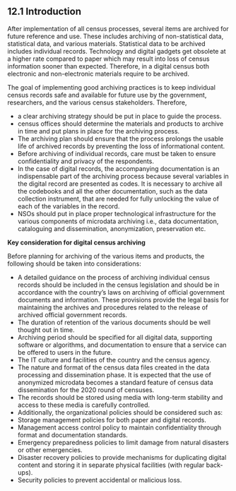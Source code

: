 ## 12.1 Introduction
After implementation of all census processes, several items are archived for future reference and use. These includes archiving of non-statistical data, statistical data, and various materials. Statistical data to be archived includes individual records. Technology and digital gadgets get obsolete at a higher rate compared to paper which may result into loss of census information sooner than expected. Therefore, in a digital census both electronic and non-electronic materials require to be archived.

The goal of implementing good archiving practices is to keep individual census records safe and available for future use by the government, researchers, and the various census stakeholders. Therefore,

-	a clear archiving strategy should be put in place to guide the process.
-	census offices should determine the materials and products to archive in time and put plans in place for the archiving process. 
-	The archiving plan should ensure that the process prolongs the usable life of archived records by preventing the loss of informational content. 
-	Before archiving of individual records, care must be taken to ensure confidentiality and privacy of the respondents. 
-	In the case of digital records, the accompanying documentation is an indispensable part of the archiving process because several variables in the digital record are presented as codes. It is necessary to archive all the codebooks and all the other documentation, such as the data collection instrument, that are needed for fully unlocking the value of each of the variables in the record.
-	NSOs should put in place proper technological infrastructure for the various components of microdata archiving i.e., data documentation, cataloguing and dissemination, anonymization, preservation etc.

**Key consideration for digital census archiving**

Before planning for archiving of the various items and products, the following should be taken into considerations:

-	A detailed guidance on the process of archiving individual census records should be included in the census legislation and should be in accordance with the country’s laws on archiving of official government documents and information. These provisions provide the legal basis for maintaining the archives and procedures related to the release of archived official government records.
-	The duration of retention of the various documents should be well thought out in time.
-	Archiving period should be specified for all digital data, supporting software or algorithms, and documentation to ensure that a service can be offered to users in the future.
-	The IT culture and facilities of the country and the census agency.
-	The nature and format of the census data files created in the data processing and dissemination phase. It is expected that the use of anonymized microdata becomes a standard feature of census data dissemination for the 2020 round of censuses.
-	The records should be stored using media with long-term stability and access to these media is carefully controlled.
-	Additionally, the organizational policies should be considered such as: 
-	Storage management policies for both paper and digital records.
-	Management access control policy to maintain confidentiality through format and documentation standards.
-	Emergency preparedness policies to limit damage from natural disasters or other emergencies.
-	Disaster recovery policies to provide mechanisms for duplicating digital content and storing it in separate physical facilities (with regular back-ups).
-	Security policies to prevent accidental or malicious loss.
